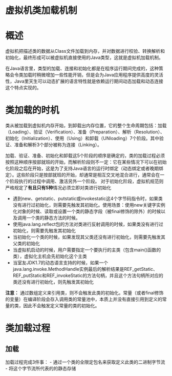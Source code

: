 # **虚拟机类加载机制**

# 概述
虚拟机把描述类的数据从Class文件加载到内存，并对数据进行校验、转换解析和初始化，最终形成可以被虚拟机直接使用的Java类型，这就是虚拟机加载机制。

在Java语言里，类型的加载、连接和初始化都是在程序运行期间完成的，这种策略会令类加载时稍微增加一些性能开销，但是会为Java应用程序提供高度的灵活性，Java里天生可以动态扩展的语言特性就是依赖运行期间动态加载和动态连接这个特点实现的。
# 类加载的时机

类从被加载到虚拟机内存开始，到卸载出内存位置，它的整个生命周期包括：加载（Loading）、验证（Verification）、准备（Preparation）、解析（Resolution）、初始化（Initialization）、使用（Using）和卸载（UNloading）7个阶段。其中验证、准备和解析3个部分被称为连接（Linking）。

加载、验证、准备、初始化和卸载这5个阶段的顺序是确定的，类的加载过程必须按照这种顺序按部就班的开始，而解析阶段则不一定：它在某些情况下可以在初始化阶段之后在开始，这是为了支持Java语言的运行时绑定（动态绑定或者晚期绑定）。这些阶段只是按部就班的开始，却通常是相互交叉地混合进行，通常会在一个阶段执行的过程中调用、激活另外一个阶段。
对于初始化阶段，虚拟机规范则严格规定了**有且只有5种**情况必须立即对类进行初始化

- 遇到new、getstatic、putstatic或invokestatic这4个字节码指令时，如果类没有进行过初始化，则需要先触发其初始化。使用场景：使用new关键字实例化对象的时候、读取或设置一个类的静态字段（被final修饰的除外）的时候以及调用一个类的静态方法的时候。
- 使用java.lang.reflect包的方法对类进行反射调用的时候，如果类没有进行过初始化，则需要先触发其初始化
- 当初始化一个类的时候，如果发现其父类还没有进行初始化，则需要先触发其父类的初始化
- 当虚拟机启动的时候，用户需要指定一个要执行的主类（包含main()函数的类），虚拟化主机会先初始化这个主类
- 当室友JDK1.7的动态语言支持的时候，如果一个java.lang.invoke.MethodHandle实例最后的解析结果是REF_getStatic、REF_putStatic和REF_invokeStatic的方法句柄，并且这个方法句柄所对应的类还没有进行初始化，则先触发其初始化

**注意：** 通过数组定义来引用类，则不会触发此类的初始化。常量（或者final修饰的变量）在编译阶段会存入调用类的常量池中，本质上并没有直接引用到定义的常量的类，因此不会触发定义常量的类的初始化。
# 类加载过程
## 加载
加载过程完成3件事：
	- 通过一个类的全限定包名来获取定义此类的二进制字节流
	- 将这个字节流所代表的的静态存储	